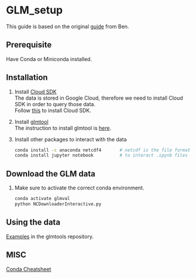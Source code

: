 # GLM_setup
This guide is based on the original [guide](https://github.com/Squeemos/GLM_Processing) from Ben.

## Prerequisite
Have Conda or Miniconda installed.

## Installation

1. Install [Cloud SDK](https://cloud.google.com/sdk/gcloud)<br>
    The data is stored in Google Cloud, therefore we need to install Cloud SDK in order to query those data.<br>
    Follow [this](https://cloud.google.com/sdk/docs/install) to install Cloud SDK.

2. Install [glmtool](https://github.com/deeplycloudy/glmtools)<br>
    The instruction to install glmtool is [here](https://github.com/deeplycloudy/glmtools/blob/master/docs/index.rst).
    
3. Install other packages to interact with the data

    ```bash
    conda install -c anaconda netcdf4       # netcdf is the file format of glm data
    conda install jupyter notebook          # to interact .ipynb files
    ```
    
## Download the GLM data

1. Make sure to activate the correct conda environment.

    ```bash
    conda activate glmval
    python NCDownloaderInteractive.py
    ```

## Using the data

[Examples](https://github.com/deeplycloudy/glmtools/tree/master/examples) in the glmtools repository.


## MISC
[Conda Cheatsheet](https://docs.conda.io/projects/conda/en/latest/_downloads/843d9e0198f2a193a3484886fa28163c/conda-cheatsheet.pdf)
